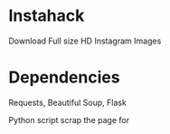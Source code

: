 # Instahack
Download Full size HD Instagram Images 

# Dependencies
Requests,
Beautiful Soup,
Flask

Python script scrap the page for <script> tag, convert paticular tag contents into JSON and output the image link which is used by Flask to render inside Img tag

Can be useful for personal use, Social media marketing, Business (who ship Instagram hardcopy)

Live at
bmanish001.pythonanywhere.com


